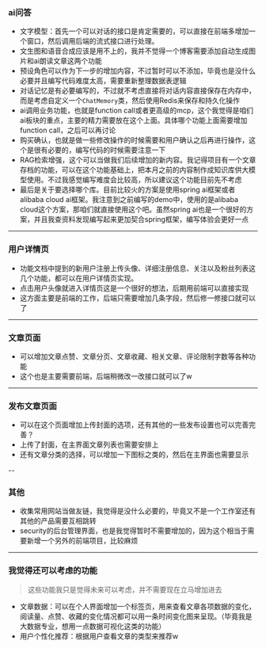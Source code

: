 ### ai问答

- 文字模型：首先一个可以对话的接口是肯定需要的，可以直接在前端多增加一个窗口，然后调用后端的流式接口进行处理。
- 文生图和语音合成应该是用不上的，我并不觉得一个博客需要添加自动生成图片和ai朗读文章这两个功能
- 预设角色可以作为下一步的增加内容，不过暂时可以不添加，毕竟也是没什么必要并且编写代码难度太高，需要重新整理数据表逻辑
- 对话记忆是有必要编写的，不过就不考虑直接将对话内容直接保存在内存中，而是考虑自定义一个`ChatMemory`类，然后使用Redis来保存和持久化操作
- ai调用业务功能，也就是function call或者更高级的mcp，这个我觉得是咱们ai板块的重点，主要的精力需要放在这个上面。具体哪个功能上面需要增加function
  call，之后可以再讨论
- 购买确认，也就是做一些修改操作的时候需要和用户确认之后再进行操作，这个是很有必要的，编写代码的时候需要注意一下
- RAG检索增强，这个可以当做我们后续增加的新内容。我记得项目有一个文章存档的功能，可以在这个功能基础上，把本月之前的内容制作成知识库供大模型使用。不过我感觉编写难度会比较高，所以建议这个功能目前先不考虑
- 最后是关于要选择哪个库。目前比较火的方案是使用spring ai框架或者alibaba cloud ai框架。我注意到之前编写的demo中，使用的是alibaba
  cloud这个方案，那咱们就直接使用这个吧。虽然spring ai也是一个很好的方案，并且我查资料发现编写起来更加契合spring框架，编写体验会更好一点

---

### 用户详情页

- 功能文档中提到的新用户注册上传头像、详细注册信息、关注以及粉丝列表这几个功能，都可以在用户详情页实现。
- 点击用户头像就进入详情页这是一个很好的想法，后期用前端可以直接实现
- 这方面主要是前端的工作，后端只需要增加几条字段，然后修一修接口就可以了

---

### 文章页面

- 可以增加文章点赞、文章分页、文章收藏、相关文章、评论限制字数等各种功能
- 这个也是主要需要前端，后端稍微改一改接口就可以了w

---

### 发布文章页面

- 可以在这个页面增加上传封面的选项，还有其他的一些发布设置也可以完善完善？
- 上传了封面，在主界面文章列表也需要安排上
- 还有文章分类的选择，可以增加一下图标之类的，然后在主界面也需要显示

--

### 其他

- 收集常用网站当做友链，我觉得是没什么必要的，毕竟又不是一个工作室还有其他的产品需要互相跳转
- security的后台管理界面，也是我觉得暂时不需要增加的，因为这个相当于需要新增一个另外的前端项目，比较麻烦

---

### 我觉得还可以考虑的功能

> 这些功能我只是觉得未来可以考虑，并不需要现在立马增加进去

- 文章数据：可以在个人界面增加一个标签页，用来查看文章各项数据的变化，阅读量、点赞、收藏的变化情况都可以用一条时间变化图来呈现。（毕竟我是大数据专业，想用一点数据可视化这类的功能）
- 用户个性化推荐：根据用户查看文章的类型来推荐w